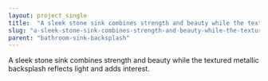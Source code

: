 ```yaml
---
layout: project_single
title:  "A sleek stone sink combines strength and beauty while the textured metallic backsplash reflects light and adds interest."
slug: "a-sleek-stone-sink-combines-strength-and-beauty-while-the-textured-metallic-backsplash-reflects-light"
parent: "bathroom-sink-backsplash"
---
```

A sleek stone sink combines strength and beauty while the textured metallic backsplash reflects light and adds interest.